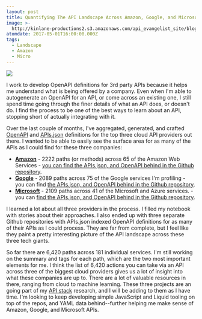 ```yaml
---
layout: post
title: Quantifying The API Landscape Across Amazon, Google, and Microsoft
image: >-
  http://kinlane-productions2.s3.amazonaws.com/api_evangelist_site/blog/microsoft_graph_api_surface.png
atomdate: 2017-05-01T16:00:00.000Z
tags:
  - Landscape
  - Amazon
  - Micro
---
```

[![](http://kinlane-productions2.s3.amazonaws.com/api_evangelist_site/blog/microsoft_graph_api_surface.png)](http://microsoft.stack.network/)

I work to develop OpenAPI definitions for 3rd party APIs because it helps me understand what is being offered by a company. Even when I'm able to autogenerate an OpenAPI for an API, or come across an existing one, I still spend time going through the finer details of what an API does, or doesn't do. I find the process to be one of the best ways to learn about an API, stopping short of actually integrating with it.

Over the last couple of months, I've aggregated, generated, and crafted [OpenAPI](http://openapis.org) and [APIs.json](http://apisjson.org) definitions for the top three cloud API providers out there. I wanted to be able to easily see the surface area for as many of the APIs as I could find for these three companies:

*   **[Amazon](http://amazon.web.services.stack.network/)** - 2222 paths (or methods) across 65 of the Amazon Web Services - [you can find the APIs.json, and OpenAPI behind in the Github repository](https://github.com/api-stack/amazon-web-services/tree/master/_data).
*   **[Google](http://google.stack.network/)** - 2089 paths across 75 of the Google services I'm profiling - you can find [the APIs.json, and OpenAPI behind in the Github repository](https://github.com/api-stack/google/tree/master/_data).
*   **[Microsoft](http://microsoft.stack.network/)** - 2109 paths across 41 of the Microsoft and Azure services. - you can [find the APIs.json, and OpenAPI behind in the Github repository](https://github.com/api-stack/microsoft/tree/master/_data).

I learned a lot about all three providers in the process. I filled my notebook with stories about their approaches. I also ended up with three separate Github repositories with APIs.json indexed OpenAPI definitions for as many of their APIs as I could process. They are far from complete, but I feel like they paint a pretty interesting picture of the API landscape across these three tech giants.

So far there are 6,420 paths across 181 individual services. I'm still working on the summary and tags for each path, which are the two most important elements for me. I think the list of 6,420 actions you can take via an API across three of the biggest cloud providers gives us a lot of insight into what these companies are up to. There are a lot of valuable resources in there, ranging from cloud to machine learning. These three projects are an going part of my [API stack](http://theapistack.com) research, and I will be adding to them as I have time. I'm looking to keep developing simple JavaScript and Liquid tooling on top of the repos, and YAML data behind--further helping me make sense of Amazon, Google, and Microsoft APIs.